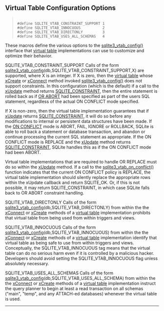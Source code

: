 ## Virtual Table Configuration Options




> ```
> 
> #define SQLITE_VTAB_CONSTRAINT_SUPPORT 1
> #define SQLITE_VTAB_INNOCUOUS          2
> #define SQLITE_VTAB_DIRECTONLY         3
> #define SQLITE_VTAB_USES_ALL_SCHEMAS   4
> 
> ```



These macros define the various options to the
[sqlite3\_vtab\_config()](#sqlite3_vtab_config) interface that [virtual table](vtab.html) implementations
can use to customize and optimize their behavior.




SQLITE\_VTAB\_CONSTRAINT\_SUPPORT
Calls of the form
[sqlite3\_vtab\_config](#sqlite3_vtab_config)(db,SQLITE\_VTAB\_CONSTRAINT\_SUPPORT,X) are supported,
where X is an integer. If X is zero, then the [virtual table](vtab.html) whose
[xCreate](vtab.html#xcreate) or [xConnect](vtab.html#xconnect) method invoked [sqlite3\_vtab\_config()](#sqlite3_vtab_config) does not
support constraints. In this configuration (which is the default) if
a call to the [xUpdate](vtab.html#xupdate) method returns [SQLITE\_CONSTRAINT](#SQLITE_ABORT), then the entire
statement is rolled back as if [OR ABORT](lang_conflict.html) had been
specified as part of the users SQL statement, regardless of the actual
ON CONFLICT mode specified.


If X is non\-zero, then the virtual table implementation guarantees
that if [xUpdate](vtab.html#xupdate) returns [SQLITE\_CONSTRAINT](#SQLITE_ABORT), it will do so before
any modifications to internal or persistent data structures have been made.
If the [ON CONFLICT](lang_conflict.html) mode is ABORT, FAIL, IGNORE or ROLLBACK, SQLite
is able to roll back a statement or database transaction, and abandon
or continue processing the current SQL statement as appropriate.
If the ON CONFLICT mode is REPLACE and the [xUpdate](vtab.html#xupdate) method returns
[SQLITE\_CONSTRAINT](#SQLITE_ABORT), SQLite handles this as if the ON CONFLICT mode
had been ABORT.


Virtual table implementations that are required to handle OR REPLACE
must do so within the [xUpdate](vtab.html#xupdate) method. If a call to the
[sqlite3\_vtab\_on\_conflict()](#sqlite3_vtab_on_conflict) function indicates that the current ON
CONFLICT policy is REPLACE, the virtual table implementation should
silently replace the appropriate rows within the xUpdate callback and
return SQLITE\_OK. Or, if this is not possible, it may return
SQLITE\_CONSTRAINT, in which case SQLite falls back to OR ABORT
constraint handling.




SQLITE\_VTAB\_DIRECTONLY
Calls of the form
[sqlite3\_vtab\_config](#sqlite3_vtab_config)(db,SQLITE\_VTAB\_DIRECTONLY) from within the
the [xConnect](vtab.html#xconnect) or [xCreate](vtab.html#xcreate) methods of a [virtual table](vtab.html) implementation
prohibits that virtual table from being used from within triggers and
views.




SQLITE\_VTAB\_INNOCUOUS
Calls of the form
[sqlite3\_vtab\_config](#sqlite3_vtab_config)(db,SQLITE\_VTAB\_INNOCUOUS) from within the
the [xConnect](vtab.html#xconnect) or [xCreate](vtab.html#xcreate) methods of a [virtual table](vtab.html) implementation
identify that virtual table as being safe to use from within triggers
and views. Conceptually, the SQLITE\_VTAB\_INNOCUOUS tag means that the
virtual table can do no serious harm even if it is controlled by a
malicious hacker. Developers should avoid setting the SQLITE\_VTAB\_INNOCUOUS
flag unless absolutely necessary.




SQLITE\_VTAB\_USES\_ALL\_SCHEMAS
Calls of the form
[sqlite3\_vtab\_config](#sqlite3_vtab_config)(db,SQLITE\_VTAB\_USES\_ALL\_SCHEMA) from within the
the [xConnect](vtab.html#xconnect) or [xCreate](vtab.html#xcreate) methods of a [virtual table](vtab.html) implementation
instruct the query planner to begin at least a read transaction on
all schemas ("main", "temp", and any ATTACH\-ed databases) whenever the
virtual table is used.






---


